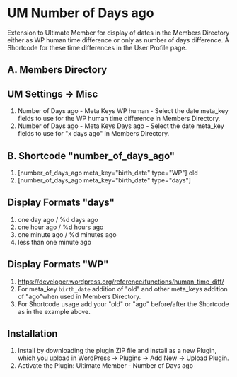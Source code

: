 # UM Number of Days ago
Extension to Ultimate Member for display of dates in the Members Directory either as WP human time difference or only as number of days difference. A Shortcode for these time differences in the User Profile page.

## A. Members Directory
## UM Settings -> Misc
1. Number of Days ago - Meta Keys WP human - Select the date meta_key fields to use for the WP human time difference in Members Directory.
2. Number of Days ago - Meta Keys Days ago - Select the date meta_key fields to use for "x days ago" in Members Directory.

## B. Shortcode "number_of_days_ago"
1. [number_of_days_ago meta_key="birth_date" type="WP"] old 
2. [number_of_days_ago meta_key="birth_date" type="days"]

## Display Formats "days"
1. one day ago / %d days ago
2. one hour ago / %d hours ago
3. one minute ago / %d minutes ago
4. less than one minute ago

## Display Formats "WP"
1. https://developer.wordpress.org/reference/functions/human_time_diff/
2. For meta_key <code>birth_date</code> addition of "old" and other meta_keys addition of "ago"when used in Members Directory.
3. For Shortcode usage add your "old" or "ago" before/after the Shortcode as in the example above.

## Installation
1. Install by downloading the plugin ZIP file and install as a new Plugin, which you upload in WordPress -> Plugins -> Add New -> Upload Plugin.
2. Activate the Plugin: Ultimate Member - Number of Days ago


